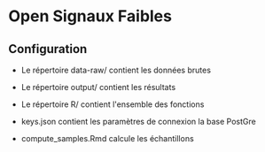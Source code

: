 
# Open Signaux Faibles

## Configuration

- Le répertoire data-raw/ contient les données brutes
- Le répertoire output/ contient les résultats
- Le répertoire R/ contient l'ensemble des fonctions
- keys.json contient les paramètres de connexion la base PostGre

- compute_samples.Rmd calcule les échantillons


